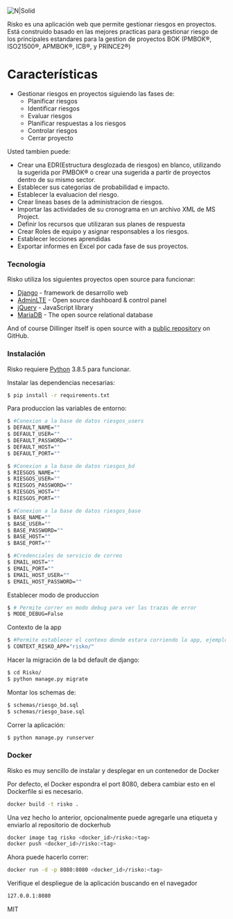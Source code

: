 ![N|Solid](https://1.bp.blogspot.com/-CMtGQekT8IA/X4d2RH-NtOI/AAAAAAAABJo/Y256t7u0-gs_DxRAmdmxugjgFVWU3vX6QCLcBGAsYHQ/s0/logo_size.jpg)

Risko es una aplicación web que permite gestionar riesgos en proyectos. Está construido basado en las mejores practicas para gestionar riesgo de los principales estandares para la gestion de proyectos BOK (PMBOK®, ISO21500®, APMBOK®, ICB®, y PRINCE2®)
 

# Características

  - Gestionar riesgos en proyectos siguiendo las fases de:
    - Planificar riesgos
    - Identificar riesgos
    - Evaluar riesgos
    - Planificar respuestas a los riesgos
    - Controlar riesgos
    - Cerrar proyecto

Usted tambien puede:
  - Crear una EDR(Estructura desglozada de riesgos) en blanco, utilizando la sugerida por PMBOK® o crear una sugerida a partir de proyectos dentro de su mismo sector.
  - Establecer sus categorias de probabilidad e impacto.
  - Establecer la evaluacion del riesgo.
  - Crear lineas bases de la administracion de riesgos.
  - Importar las actividades de su cronograma en un archivo XML de MS Project.
  - Definir los recursos que utilizaran sus planes de respuesta
  - Crear Roles de equipo y asignar responsables a los riesgos.
  - Establecer lecciones aprendidas
  - Exportar informes en Excel por cada fase de sus proyectos.

### Tecnología

Risko utiliza los siguientes proyectos open source para funcionar:

* [Django](https://www.djangoproject.com/) - framework de desarrollo web
* [AdminLTE](https://adminlte.io/) - Open source dashboard & control panel 
* [jQuery] - JavaScript library
* [MariaDB](https://mariadb.org/) - The open source relational database

And of course Dillinger itself is open source with a [public repository][dill]
 on GitHub.

### Instalación

Risko requiere [Python](https://www.python.org/) 3.8.5 para funcionar.

Instalar las dependencias necesarias:

```sh
$ pip install -r requirements.txt
```

Para produccion las variables de entorno:

```sh
$ #Conexion a la base de datos riesgos_users
$ DEFAULT_NAME=""
$ DEFAULT_USER=""
$ DEFAULT_PASSWORD=""
$ DEFAULT_HOST=""
$ DEFAULT_PORT=""
```
```sh
$ #Conexion a la base de datos riesgos_bd
$ RIESGOS_NAME=""
$ RIESGOS_USER=""
$ RIESGOS_PASSWORD=""
$ RIESGOS_HOST=""
$ RIESGOS_PORT=""
```
```sh
$ #Conexion a la base de datos riesgos_base
$ BASE_NAME=""
$ BASE_USER=""
$ BASE_PASSWORD=""
$ BASE_HOST=""
$ BASE_PORT=""
```
```sh
$ #Credenciales de servicio de correo
$ EMAIL_HOST=""
$ EMAIL_PORT=""
$ EMAIL_HOST_USER=""
$ EMAIL_HOST_PASSWORD=""

```

Establecer modo de produccion
```sh
$ # Permite correr en modo debug para ver las trazas de error
$ MODE_DEBUG=False
```

Contexto de la app
```sh
$ #Permite establecer el contexo donde estara corriendo la app, ejemplo: <>/<>/<>/
$ CONTEXT_RISKO_APP="risko/"
```

Hacer la migración de la bd default de django:

```sh
$ cd Risko/
$ python manage.py migrate 
```

Montar los schemas de:

```sh
$ schemas/riesgo_bd.sql
$ schemas/riesgo_base.sql
```
Correr la aplicación:

```sh
$ python manage.py runserver
```
### Docker
Risko es muy sencillo de instalar y desplegar en un contenedor de Docker

Por defecto, el Docker espondra el port 8080, debera cambiar esto en el Dockerfile si es necesario.

```sh
docker build -t risko .
```
Una vez hecho lo anterior, opcionalmente puede agregarle una etiqueta y enviarlo al repositorio de dockerhub

```sh
docker image tag risko <docker_id>/risko:<tag>
docker push <docker_id>/risko:<tag>
```
Ahora puede hacerlo correr:
```sh
docker run -d -p 8080:8080 <docker_id>/risko:<tag> 
```
Verifique el despliegue de la aplicación buscando en el navegador

```sh
127.0.0.1:8080
```

MIT

[//]: # (These are reference links used in the body of this note and get stripped out when the markdown processor does its job. There is no need to format nicely because it shouldn't be seen. Thanks SO - http://stackoverflow.com/questions/4823468/store-comments-in-markdown-syntax)


   [dill]: <https://github.com/joemccann/dillinger>
   [git-repo-url]: <https://github.com/joemccann/dillinger.git>
   [john gruber]: <http://daringfireball.net>
   [df1]: <http://daringfireball.net/projects/markdown/>
   [markdown-it]: <https://github.com/markdown-it/markdown-it>
   [Ace Editor]: <http://ace.ajax.org>
   [node.js]: <http://nodejs.org>
   [Twitter Bootstrap]: <http://twitter.github.com/bootstrap/>
   [jQuery]: <http://jquery.com>
   [@tjholowaychuk]: <http://twitter.com/tjholowaychuk>
   [express]: <http://expressjs.com>
   [AngularJS]: <http://angularjs.org>
   [Gulp]: <http://gulpjs.com>

   [PlDb]: <https://github.com/joemccann/dillinger/tree/master/plugins/dropbox/README.md>
   [PlGh]: <https://github.com/joemccann/dillinger/tree/master/plugins/github/README.md>
   [PlGd]: <https://github.com/joemccann/dillinger/tree/master/plugins/googledrive/README.md>
   [PlOd]: <https://github.com/joemccann/dillinger/tree/master/plugins/onedrive/README.md>
   [PlMe]: <https://github.com/joemccann/dillinger/tree/master/plugins/medium/README.md>
   [PlGa]: <https://github.com/RahulHP/dillinger/blob/master/plugins/googleanalytics/README.md>
